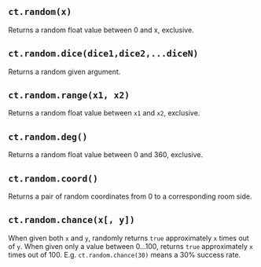 ## `ct.random(x)`

Returns a random float value between 0 and x, exclusive.


## `ct.random.dice(dice1,dice2,...diceN)`

Returns a random given argument.


## `ct.random.range(x1, x2)`

Returns a random float value between `x1` and `x2`, exclusive.


## `ct.random.deg()`

Returns a random float value between 0 and 360, exclusive.


## `ct.random.coord()`

Returns a pair of random coordinates from 0 to a corresponding room side.


## `ct.random.chance(x[, y])`

When given both `x` and `y`, randomly returns `true` approximately `x` times out of `y`. When given only a value between 0…100, returns `true` approximately `x` times out of 100. E.g. `ct.random.chance(30)` means a 30% success rate.
